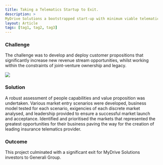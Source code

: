 ```yaml
---
title: Taking a Telematics Startup to Exit.
description: >
MyDrive Solutions a bootstrapped start-up with minimum viable telematics proposition was looking to entry insurance market providing solutions for pay-how-you-drive product and transition from a two-person team to exciting commercial entity.
layout: Article
tags: [tag1, tag2, tag3]
---
```


<div class="bg-white">
<h3 class="text-green pt-4">Challenge</h3>
<p class="py-4 font-bold font-green-dark">The challenge was to develop and deploy customer propositions that
significantly increase new revenue stream opportunities, whilst working within the constraints of
joint-venture ownership and legacy.</p>
</div>
<div class="md:-mx-32 text-center">
<img src="/mydrive.png" class="w-100">
</div>
<div class="bg-white py-4">
<h3 class="text-green t-4">Solution</h3>
<p class="py-4">A robust assessment of people capabilities and value proposition was undertaken. Various market
entry scenarios were developed, business model tested for each scenario, exigencies of each discrete market
analysed, and leadership provided to ensure a successful market launch and acceptance. Identified and
prioritised the markets that represented the greatest opportunities for their business paving the way for
the creation of leading insurance telematics provider.</p>
</div>
<div class="bg-white bg-blue-lightest rounded p-4 md:-m-4">
<h3 class="text-blue-darker">Outcome</h3>
<p class="pt-4 font-bold font-green-dark">This project culminated with a significant exit for MyDrive Solutions
investors to Generali Group.</p>
</div>